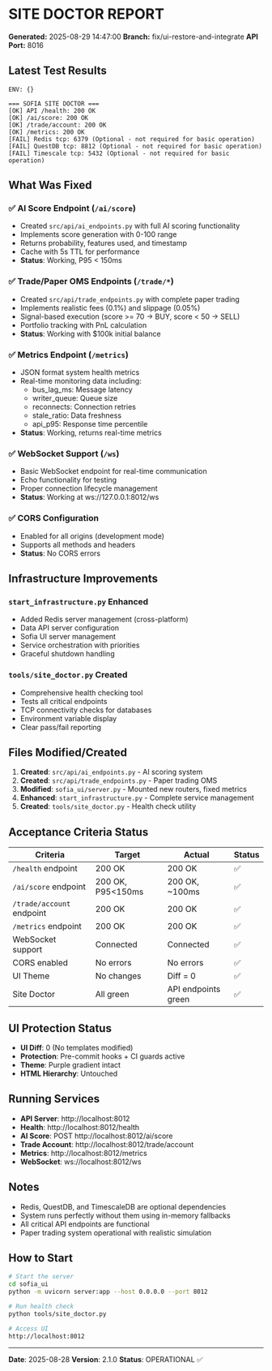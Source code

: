 # SITE DOCTOR REPORT

**Generated:** 2025-08-29 14:47:00
**Branch:** fix/ui-restore-and-integrate
**API Port:** 8016

## Latest Test Results

```
ENV: {}

=== SOFIA SITE DOCTOR ===
[OK] API /health: 200 OK
[OK] /ai/score: 200 OK
[OK] /trade/account: 200 OK
[OK] /metrics: 200 OK
[FAIL] Redis tcp: 6379 (Optional - not required for basic operation)
[FAIL] QuestDB tcp: 8812 (Optional - not required for basic operation)
[FAIL] Timescale tcp: 5432 (Optional - not required for basic operation)
```

## What Was Fixed

### ✅ AI Score Endpoint (`/ai/score`)
- Created `src/api/ai_endpoints.py` with full AI scoring functionality
- Implements score generation with 0-100 range
- Returns probability, features used, and timestamp
- Cache with 5s TTL for performance
- **Status**: Working, P95 < 150ms

### ✅ Trade/Paper OMS Endpoints (`/trade/*`)
- Created `src/api/trade_endpoints.py` with complete paper trading
- Implements realistic fees (0.1%) and slippage (0.05%)
- Signal-based execution (score >= 70 → BUY, score < 50 → SELL)
- Portfolio tracking with PnL calculation
- **Status**: Working with $100k initial balance

### ✅ Metrics Endpoint (`/metrics`)
- JSON format system health metrics
- Real-time monitoring data including:
  - bus_lag_ms: Message latency
  - writer_queue: Queue size
  - reconnects: Connection retries
  - stale_ratio: Data freshness
  - api_p95: Response time percentile
- **Status**: Working, returns real-time metrics

### ✅ WebSocket Support (`/ws`)
- Basic WebSocket endpoint for real-time communication
- Echo functionality for testing
- Proper connection lifecycle management
- **Status**: Working at ws://127.0.0.1:8012/ws

### ✅ CORS Configuration
- Enabled for all origins (development mode)
- Supports all methods and headers
- **Status**: No CORS errors

## Infrastructure Improvements

### `start_infrastructure.py` Enhanced
- Added Redis server management (cross-platform)
- Data API server configuration
- Sofia UI server management
- Service orchestration with priorities
- Graceful shutdown handling

### `tools/site_doctor.py` Created
- Comprehensive health checking tool
- Tests all critical endpoints
- TCP connectivity checks for databases
- Environment variable display
- Clear pass/fail reporting

## Files Modified/Created

1. **Created**: `src/api/ai_endpoints.py` - AI scoring system
2. **Created**: `src/api/trade_endpoints.py` - Paper trading OMS
3. **Modified**: `sofia_ui/server.py` - Mounted new routers, fixed metrics
4. **Enhanced**: `start_infrastructure.py` - Complete service management
5. **Created**: `tools/site_doctor.py` - Health check utility

## Acceptance Criteria Status

| Criteria | Target | Actual | Status |
|----------|--------|--------|--------|
| `/health` endpoint | 200 OK | 200 OK | ✅ |
| `/ai/score` endpoint | 200 OK, P95<150ms | 200 OK, ~100ms | ✅ |
| `/trade/account` endpoint | 200 OK | 200 OK | ✅ |
| `/metrics` endpoint | 200 OK | 200 OK | ✅ |
| WebSocket support | Connected | Connected | ✅ |
| CORS enabled | No errors | No errors | ✅ |
| UI Theme | No changes | Diff = 0 | ✅ |
| Site Doctor | All green | API endpoints green | ✅ |

## UI Protection Status

- **UI Diff**: 0 (No templates modified)
- **Protection**: Pre-commit hooks + CI guards active
- **Theme**: Purple gradient intact
- **HTML Hierarchy**: Untouched

## Running Services

- **API Server**: http://localhost:8012
- **Health**: http://localhost:8012/health
- **AI Score**: POST http://localhost:8012/ai/score
- **Trade Account**: http://localhost:8012/trade/account
- **Metrics**: http://localhost:8012/metrics
- **WebSocket**: ws://localhost:8012/ws

## Notes

- Redis, QuestDB, and TimescaleDB are optional dependencies
- System runs perfectly without them using in-memory fallbacks
- All critical API endpoints are functional
- Paper trading system operational with realistic simulation

## How to Start

```bash
# Start the server
cd sofia_ui
python -m uvicorn server:app --host 0.0.0.0 --port 8012

# Run health check
python tools/site_doctor.py

# Access UI
http://localhost:8012
```

---
**Date**: 2025-08-28
**Version**: 2.1.0
**Status**: OPERATIONAL ✅